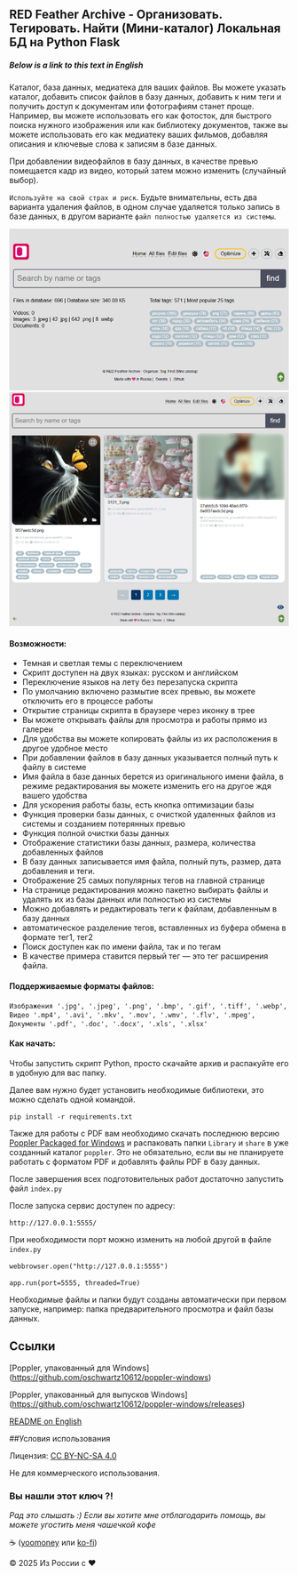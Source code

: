 ## RED Feather Archive - Организовать. Тегировать. Найти (Мини-каталог) Локальная БД на Python Flask

##### Below is a link to this text in English


Каталог, база данных, медиатека для ваших файлов. Вы можете указать каталог, добавить список файлов в базу данных, добавить к ним теги и получить доступ к документам или фотографиям станет проще. Например, вы можете использовать его как фотосток, для быстрого поиска нужного изображения или как библиотеку документов, также вы можете использовать его как медиатеку ваших фильмов, добавляя описания и ключевые слова к записям в базе данных.

При добавлении видеофайлов в базу данных, в качестве превью помещается кадр из видео, который затем можно изменить (случайный выбор).

`Используйте на свой страх и риск`. Будьте внимательны, есть два варианта удаления файлов, в одном случае удаляется только запись в базе данных, в другом варианте `файл полностью удаляется из системы`.

![Светлый скриншот](https://github.com/blyamur/RED-Feather-Archive/blob/main/screen.jpg)
![Светлый скриншот](https://github.com/blyamur/RED-Feather-Archive/blob/main/screen_2.jpg)

#### Возможности:
* Темная и светлая темы с переключением
* Скрипт доступен на двух языках: русском и английском
* Переключение языков на лету без перезапуска скрипта
* По умолчанию включено размытие всех превью, вы можете отключить его в процессе работы
* Открытие страницы скрипта в браузере через иконку в трее
* Вы можете открывать файлы для просмотра и работы прямо из галереи
* Для удобства вы можете копировать файлы из их расположения в другое удобное место
* При добавлении файлов в базу данных указывается полный путь к файлу в системе
* Имя файла в базе данных берется из оригинального имени файла, в режиме редактирования вы можете изменить его на другое ждя вашего удобства
* Для ускорения работы базы, есть кнопка оптимизации базы
* Функция проверки базы данных, с очисткой удаленных файлов из системы и созданием потерянных превью
* Функция полной очистки базы данных
* Отображение статистики базы данных, размера, количества добавленных файлов
* В базу данных записывается имя файла, полный путь, размер, дата добавления и теги.
* Отображение 25 самых популярных тегов на главной странице
* На странице редактирования можно пакетно выбирать файлы  и удалять их из базы данных или полностью из системы
* Можно добавлять и редактировать теги к файлам, добавленным в базу данных
* автоматическое разделение тегов, вставленных из буфера обмена в формате тег1, тег2
* Поиск доступен как по имени файла, так и по тегам
* В качестве примера ставится первый тег — это тег расширения файла.

#### Поддерживаемые форматы файлов:
```
Изображения '.jpg', '.jpeg', '.png', '.bmp', '.gif', '.tiff', '.webp',
Видео '.mp4', '.avi', '.mkv', '.mov', '.wmv', '.flv', '.mpeg',
Документы '.pdf', '.doc', '.docx', '.xls', '.xlsx'
```

#### Как начать:

Чтобы запустить скрипт Python, просто скачайте архив и распакуйте его в удобную для вас папку.

Далее вам нужно будет установить необходимые библиотеки, это можно сделать одной командой.

```
pip install -r requirements.txt
```
Также для работы с PDF вам необходимо скачать последнюю версию [Poppler Packaged for Windows](https://github.com/oschwartz10612/poppler-windows) и распаковать папки `Library` и `share` в уже созданный каталог `poppler`. Это не обязательно, если вы не планируете работать с форматом PDF и добавлять файлы PDF в базу данных.

После завершения всех подготовительных работ достаточно запустить файл `index.py`

После запуска сервис доступен по адресу:
```
http://127.0.0.1:5555/
```
При необходимости порт можно изменить на любой другой в файле `index.py`
```
webbrowser.open("http://127.0.0.1:5555")
```
```
app.run(port=5555, threaded=True)
```
Необходимые файлы и папки будут созданы автоматически при первом запуске, например: папка предварительного просмотра и файл базы данных.

## Ссылки
 [Poppler, упакованный для Windows] (https://github.com/oschwartz10612/poppler-windows)
 
 [Poppler, упакованный для выпусков Windows] (https://github.com/oschwartz10612/poppler-windows/releases)

 [README on English]( https://github.com/blyamur/RED-Feather-Archive/blob/main/README.md)

##Условия использования

Лицензия: [CC BY-NC-SA 4.0](https://creativecommons.org/licenses/by-nc-sa/4.0/)

Не для коммерческого использования.



### Вы нашли этот ключ ?!

*Рад это слышать :) Если вы хотите мне отблагодарить помощь, вы можете угостить меня чашечкой кофе*

 :coffee: ([yoomoney](https://yoomoney.ru/to/41001158104834) или [ko-fi](https://ko-fi.com/monseg))

© 2025 Из России с ❤
